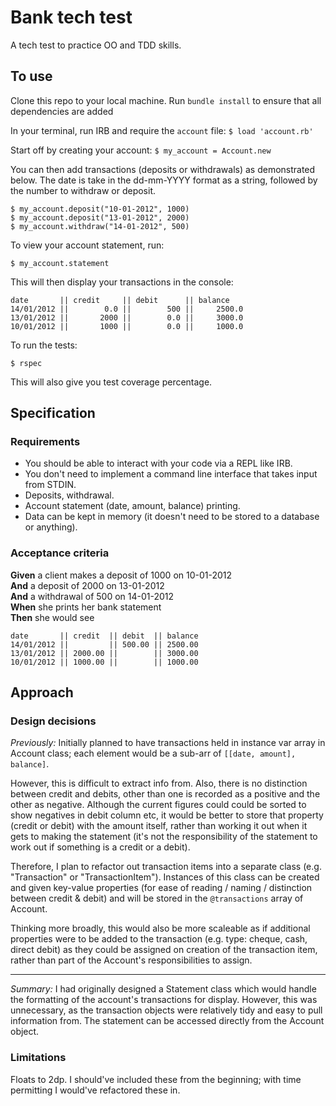 # Bank tech test
A tech test to practice OO and TDD skills.

## To use

Clone this repo to your local machine. Run `bundle install` to ensure that all dependencies are added

In your terminal, run IRB and require the `account` file:
`$ load 'account.rb'`

Start off by creating your account:
`$ my_account = Account.new`

You can then add transactions (deposits or withdrawals) as demonstrated below. The date is take in the dd-mm-YYYY format as a string, followed by the number to withdraw or deposit.  

```
$ my_account.deposit("10-01-2012", 1000)
$ my_account.deposit("13-01-2012", 2000)
$ my_account.withdraw("14-01-2012", 500)

```

To view your account statement, run:
```
$ my_account.statement
```

This will then display your transactions in the console:
```
date       || credit     || debit      || balance
14/01/2012 ||        0.0 ||        500 ||     2500.0
13/01/2012 ||       2000 ||        0.0 ||     3000.0
10/01/2012 ||       1000 ||        0.0 ||     1000.0
```

To run the tests:

```
$ rspec
```

This will also give you test coverage percentage.


## Specification

### Requirements

* You should be able to interact with your code via a REPL like IRB.  
* You don't need to implement a command line interface that takes input from STDIN.
* Deposits, withdrawal.
* Account statement (date, amount, balance) printing.
* Data can be kept in memory (it doesn't need to be stored to a database or anything).

### Acceptance criteria

**Given** a client makes a deposit of 1000 on 10-01-2012  
**And** a deposit of 2000 on 13-01-2012  
**And** a withdrawal of 500 on 14-01-2012  
**When** she prints her bank statement  
**Then** she would see

```
date       || credit  || debit  || balance
14/01/2012 ||         || 500.00 || 2500.00
13/01/2012 || 2000.00 ||        || 3000.00
10/01/2012 || 1000.00 ||        || 1000.00
```

## Approach

### Design decisions

_Previously:_
Initially planned to have transactions held in instance var array in Account class; each element would be a sub-arr of `[[date, amount], balance]`.  

However, this is difficult to extract info from. Also, there is no distinction between credit and debits, other than one is recorded as a positive and the other as negative. Although the current figures could could be sorted to show negatives in debit column etc, it would be better to store that property (credit or debit) with the amount itself, rather than working it out when it gets to making the statement (it's not the responsibility of the statement to work out if something is a credit or a debit).  

Therefore, I plan to refactor out transaction items into a separate class (e.g. "Transaction" or "TransactionItem"). Instances of this class can be created and given key-value properties (for ease of reading / naming / distinction between credit & debit) and will be stored in the `@transactions` array of Account.

Thinking more broadly, this would also be more scaleable as if additional properties were to be added to the transaction (e.g. type: cheque, cash, direct debit) as they could be assigned on creation of the transaction item, rather than part of the Account's responsibilities to assign.

---
_Summary:_
I had originally designed a Statement class which would handle the formatting of the account's transactions for display. However, this was unnecessary, as the transaction objects were relatively tidy and easy to pull information from. The statement can be accessed directly from the Account object.

### Limitations
Floats to 2dp. I should've included these from the beginning; with time permitting I would've refactored these in.
